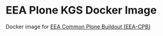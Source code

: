 # EEA Plone KGS Docker Image

Docker image for [EEA Common Plone Buildout (EEA-CPB)](https://github.com/eea/eea.plonebuildout.core)
